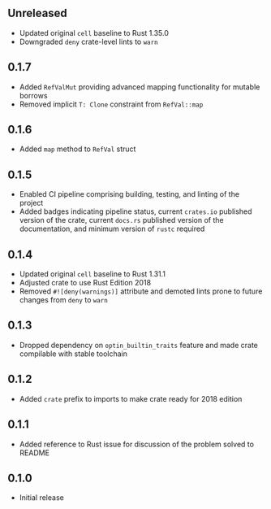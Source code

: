 Unreleased
----------
- Updated original `cell` baseline to Rust 1.35.0
- Downgraded `deny` crate-level lints to `warn`


0.1.7
-----
- Added `RefValMut` providing advanced mapping functionality for mutable
  borrows
- Removed implicit `T: Clone` constraint from `RefVal::map`


0.1.6
-----
- Added `map` method to `RefVal` struct


0.1.5
-----
- Enabled CI pipeline comprising building, testing, and linting of the
  project
- Added badges indicating pipeline status, current `crates.io` published
  version of the crate, current `docs.rs` published version of the
  documentation, and minimum version of `rustc` required


0.1.4
-----
- Updated original `cell` baseline to Rust 1.31.1
- Adjusted crate to use Rust Edition 2018
- Removed `#![deny(warnings)]` attribute and demoted lints prone to
  future changes from `deny` to `warn`


0.1.3
-----
- Dropped dependency on `optin_builtin_traits` feature and made crate
  compilable with stable toolchain


0.1.2
-----
- Added `crate` prefix to imports to make crate ready for 2018 edition


0.1.1
-----
- Added reference to Rust issue for discussion of the problem solved
  to README


0.1.0
-----
- Initial release
